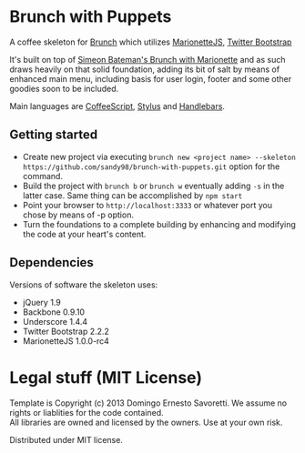 # Brunch with Puppets
A coffee skeleton for [Brunch](http://brunch.io/) which utilizes [MarionetteJS](http://marionettejs.com/), [Twitter Bootstrap](http://twitter.github.io/bootstrap/)

It's built on top of [Simeon Bateman's Brunch with Marionette](https://github.com/SimbCo/brunch-with-marionette) and as such draws heavily
on that solid foundation, adding its bit of salt by means of enhanced main menu, including basis for user login, footer and some other goodies
soon to be included.

Main languages are [CoffeeScript](http://coffeescript.org/),
[Stylus](http://learnboost.github.com/stylus/) and
[Handlebars](http://handlebarsjs.com/).

## Getting started
* Create new project via executing `brunch new <project name> --skeleton https://github.com/sandy98/brunch-with-puppets.git` option for the command.
* Build the project with `brunch b` or `brunch w` eventually adding `-s` in the latter case. Same thing can be accomplished by `npm start`
* Point your browser to `http://localhost:3333` or whatever port you chose by means of -p option.
* Turn the foundations to a complete building by enhancing and modifying the code at your heart's content.

## Dependencies
Versions of software the skeleton uses:

* jQuery 1.9
* Backbone 0.9.10
* Underscore 1.4.4
* Twitter Bootstrap 2.2.2
* MarionetteJS 1.0.0-rc4

# Legal stuff (MIT License)
Template is Copyright (c) 2013 Domingo Ernesto Savoretti.  We assume no rights or liablities for the code contained.  
All libraries are owned and licensed by the owners.  Use at your own risk.

Distributed under MIT license.